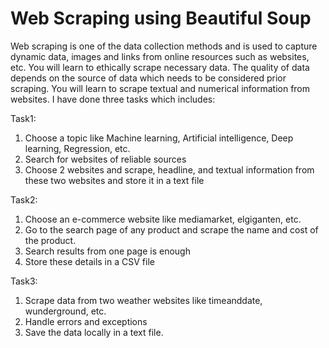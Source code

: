 # Web Scraping using Beautiful Soup
Web scraping is one of the data collection methods and is used to capture dynamic data, images and links from
online resources such as websites, etc. You will learn to ethically scrape necessary data. The
quality of data depends on the source of data which needs to be considered prior scraping.
You will learn to scrape textual and numerical information from websites. I have done three tasks which includes:

Task1:
1. Choose a topic like Machine learning, Artificial intelligence, Deep learning, Regression,
etc.
2. Search for websites of reliable sources
3. Choose 2 websites and scrape, headline, and textual information from these two websites and store it in a text file
   
Task2:
1. Choose an e-commerce website like mediamarket, elgiganten, etc.
2. Go to the search page of any product and scrape the name and cost of the product.
3. Search results from one page is enough
4. Store these details in a CSV file

Task3:
1. Scrape data from two weather websites like timeanddate, wunderground, etc.
2. Handle errors and exceptions
3. Save the data locally in a text file.
